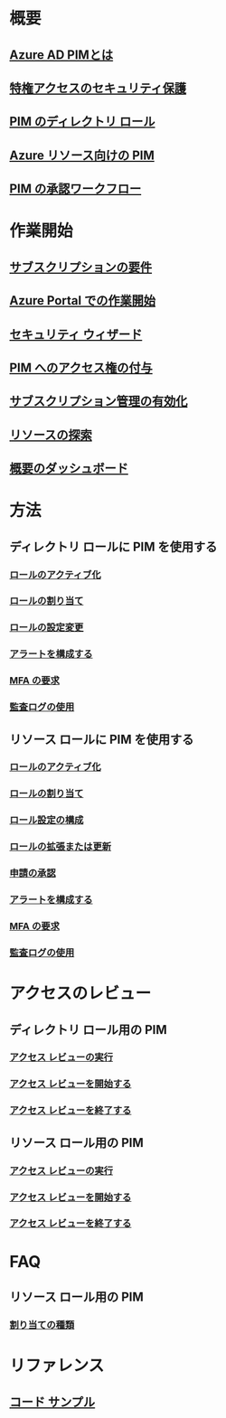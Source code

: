 # 概要
## [Azure AD PIMとは](pim-configure.md)
## [特権アクセスのセキュリティ保護](../users-groups-roles/directory-admin-roles-secure.md?toc=%2fazure%2factive-directory%2fprivileged-identity-management%2ftoc.json)
## [PIM のディレクトリ ロール](pim-roles.md)
## [Azure リソース向けの PIM](azure-pim-resource-rbac.md)
## [PIM の承認ワークフロー](azure-ad-pim-approval-workflow.md)

# 作業開始
## [サブスクリプションの要件](subscription-requirements.md)
## [Azure Portal での作業開始](pim-getting-started.md)
## [セキュリティ ウィザード](pim-security-wizard.md)
## [PIM へのアクセス権の付与](pim-how-to-give-access-to-pim.md)
## [サブスクリプション管理の有効化](pim-resource-roles-enable-subscription-management.md)
## [リソースの探索](pim-resource-roles-discover-resources.md)
## [概要のダッシュボード](pim-resource-roles-overview-dashboards.md)

# 方法
## ディレクトリ ロールに PIM を使用する
### [ロールのアクティブ化](pim-how-to-activate-role.md)
### [ロールの割り当て](pim-how-to-add-role-to-user.md)
### [ロールの設定変更](pim-how-to-change-default-settings.md)
### [アラートを構成する](pim-how-to-configure-security-alerts.md)
### [MFA の要求](pim-how-to-require-mfa.md)
### [監査ログの使用](pim-how-to-use-audit-log.md)
## リソース ロールに PIM を使用する
### [ロールのアクティブ化](pim-resource-roles-activate-your-roles.md)
### [ロールの割り当て](pim-resource-roles-assign-roles.md)
### [ロール設定の構成](pim-resource-roles-configure-role-settings.md)
### [ロールの拡張または更新](pim-resource-roles-renew-extend.md)
### [申請の承認](pim-resource-roles-approval-workflow.md)
### [アラートを構成する](pim-resource-roles-configure-alerts.md)
### [MFA の要求](pim-resource-roles-require-mfa.md)
### [監査ログの使用](pim-resource-roles-use-the-audit-log.md)

# アクセスのレビュー
## ディレクトリ ロール用の PIM
### [アクセス レビューの実行](pim-how-to-perform-security-review.md)
### [アクセス レビューを開始する](pim-how-to-start-security-review.md)
### [アクセス レビューを終了する](pim-how-to-complete-review.md)
## リソース ロール用の PIM
### [アクセス レビューの実行](pim-resource-roles-perform-access-review.md)
### [アクセス レビューを開始する](pim-resource-roles-start-access-review.md)
### [アクセス レビューを終了する](pim-resource-roles-complete-access-review.md)

# FAQ
## リソース ロール用の PIM
### [割り当ての種類](pim-resource-roles-eligible-visibility.md)

# リファレンス
## [コード サンプル](https://azure.microsoft.com/resources/samples/?service=active-directory)
